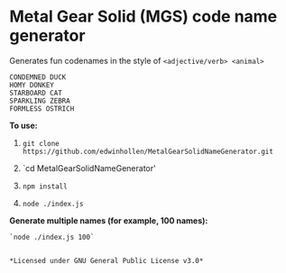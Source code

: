 # Metal Gear Solid (MGS) code name generator

Generates fun codenames in the style of `<adjective/verb> <animal>`

```
CONDEMNED DUCK
HOMY DONKEY
STARBOARD CAT
SPARKLING ZEBRA
FORMLESS OSTRICH
```

**To use:**

1. `git clone https://github.com/edwinhollen/MetalGearSolidNameGenerator.git`

2. `cd MetalGearSolidNameGenerator'

3. `npm install`

4. `node ./index.js`

**Generate multiple names (for example, 100 names):**

	`node ./index.js 100`


	*Licensed under GNU General Public License v3.0*

